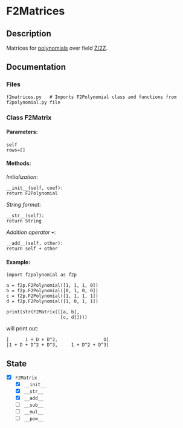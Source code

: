 # F2Matrices

## Description

Matrices for [polynomials](https://numpy.org/devdocs/reference/routines.polynomials.polynomial.html) over field [Z/2Z](https://en.wikipedia.org/wiki/GF(2)).

## Documentation

### Files

```
f2matrices.py   # Imports F2Polynomial class and functions from f2polynomial.py file
```

### Class F2Matrix
  
  #### Parameters:
  
  ```
  self
  rows=[]
  ```
  
  #### Methods:
  
  _Initialization_:
  ```
  __init__(self, coef):
  return F2Polynomial
  ```
  
  _String format_:
  ```
  __str__(self):
  return String
  ```
  
  _Addition operator_ `+`:
  ```
  __add__(self, other):
  return self + other
  ```
  
  #### Example:
  
  ```
  import f2polynomial as f2p
  
  a = f2p.F2Polynomial([1, 1, 1, 0])
  b = f2p.F2Polynomial([0, 1, 0, 0])
  c = f2p.F2Polynomial([1, 1, 1, 1])
  d = f2p.F2Polynomial([1, 0, 1, 1])

  print(str(F2Matrix([[a, b],
                      [c, d]])))
  ```
  
  will print out:
  
  ```
  |      1 + D + D^2,                 D|
  |1 + D + D^2 + D^3,     1 + D^2 + D^3|
  ```
  

## State
- [x] `F2Matrix`
  - [x] `__init__`
  - [x] `__str__`
  - [x] `__add__`
  - [ ] `__sub__`
  - [ ] `__mul__`
  - [ ] `__pow__`
